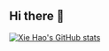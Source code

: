 ## Hi there 👋

<!--
**2over/2over** is a ✨ _special_ ✨ repository because its `README.md` (this file) appears on your GitHub profile.

Here are some ideas to get you started:

- 🔭 I’m currently working on ...
- 🌱 I’m currently learning ...
- 👯 I’m looking to collaborate on ...
- 🤔 I’m looking for help with ...
- 💬 Ask me about ...
- 📫 How to reach me: ...
- 😄 Pronouns: ...
- ⚡ Fun fact: ...
-->


[![Xie Hao's GitHub stats](https://github-readme-stats.vercel.app/api?username=2over)](https://github.com/anuraghazra/github-readme-stats)
